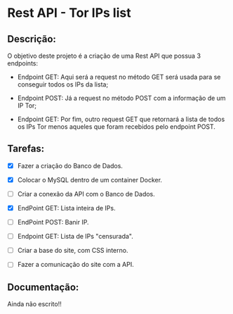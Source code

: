 # Rest API - Tor IPs list
## Descrição:
O objetivo deste projeto é a criação de uma Rest API que possua 3 endpoints:

* Endpoint GET: Aqui será a request no método GET será usada para se conseguir todos os IPs da lista;

* Endpoint POST: Já a request no método POST com a informação de um IP Tor;

* Endpoint GET: Por fim, outro request GET que retornará a lista de todos os IPs Tor menos aqueles que foram recebidos pelo endpoint POST.


## Tarefas:
- [x] Fazer a criação do Banco de Dados.

- [x] Colocar o MySQL dentro de um container Docker.

- [ ] Criar a conexão da API com o Banco de Dados.

- [X] EndPoint GET: Lista inteira de IPs.

- [ ] EndPoint POST: Banir IP.

- [ ] Endpoint GET: Lista de IPs "censurada".

- [ ] Criar a base do site, com CSS interno.

- [ ] Fazer a comunicação do site com a API.

## Documentação:
Ainda não escrito!!